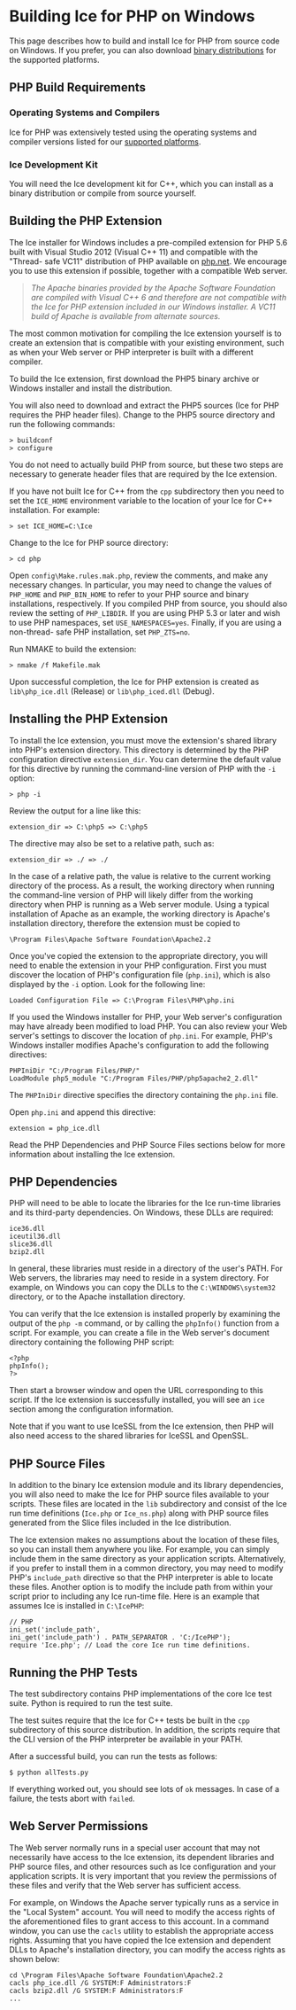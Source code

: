 # Building Ice for PHP on Windows

This page describes how to build and install Ice for PHP from source code on
Windows. If you prefer, you can also download [binary distributions][1] for the
supported platforms.

## PHP Build Requirements

### Operating Systems and Compilers

Ice for PHP was extensively tested using the operating systems and compiler
versions listed for our [supported platforms][2].

### Ice Development Kit

You will need the Ice development kit for C++, which you can install as a binary
distribution or compile from source yourself.

## Building the PHP Extension

The Ice installer for Windows includes a pre-compiled extension for PHP 5.6
built with Visual Studio 2012 (Visual C++ 11) and compatible with the "Thread-
safe VC11" distribution of PHP available on [php.net](). We encourage you to use
this extension if possible, together with a compatible Web server.

> *The Apache binaries provided by the Apache Software Foundation are compiled
with Visual C++ 6 and therefore are not compatible with the Ice for PHP
extension included in our Windows installer. A VC11 build of Apache is available
from alternate sources.*

The most common motivation for compiling the Ice extension yourself is to create
an extension that is compatible with your existing environment, such as when
your Web server or PHP interpreter is built with a different compiler.

To build the Ice extension, first download the PHP5 binary archive or Windows
installer and install the distribution.

You will also need to download and extract the PHP5 sources (Ice for PHP
requires the PHP header files). Change to the PHP5 source directory and run the
following commands:

    > buildconf
    > configure

You do not need to actually build PHP from source, but these two steps are
necessary to generate header files that are required by the Ice extension.

If you have not built Ice for C++ from the `cpp` subdirectory then you need to
set the `ICE_HOME` environment variable to the location of your Ice for C++
installation. For example:

    > set ICE_HOME=C:\Ice

Change to the Ice for PHP source directory:

    > cd php

Open `config\Make.rules.mak.php`, review the comments, and make any necessary
changes. In particular, you may need to change the values of `PHP_HOME` and
`PHP_BIN_HOME` to refer to your PHP source and binary installations,
respectively. If you compiled PHP from source, you should also review the
setting of `PHP_LIBDIR`. If you are using PHP 5.3 or later and wish to use PHP
namespaces, set `USE_NAMESPACES=yes`. Finally, if you are using a non-thread-
safe PHP installation, set `PHP_ZTS=no`.

Run NMAKE to build the extension:

    > nmake /f Makefile.mak

Upon successful completion, the Ice for PHP extension is created as
`lib\php_ice.dll` (Release) or `lib\php_iced.dll` (Debug).

## Installing the PHP Extension

To install the Ice extension, you must move the extension's shared library into
PHP's extension directory. This directory is determined by the PHP configuration
directive `extension_dir`. You can determine the default value for this
directive by running the command-line version of PHP with the `-i` option:

    > php -i

Review the output for a line like this:

    extension_dir => C:\php5 => C:\php5

The directive may also be set to a relative path, such as:

    extension_dir => ./ => ./

In the case of a relative path, the value is relative to the current working
directory of the process. As a result, the working directory when running the
command-line version of PHP will likely differ from the working directory when
PHP is running as a Web server module. Using a typical installation of Apache
as an example, the working directory is Apache's installation directory,
therefore the extension must be copied to

    \Program Files\Apache Software Foundation\Apache2.2

Once you've copied the extension to the appropriate directory, you will need
to enable the extension in your PHP configuration. First you must discover the
location of PHP's configuration file (`php.ini`), which is also displayed by
the `-i` option. Look for the following line:

    Loaded Configuration File => C:\Program Files\PHP\php.ini

If you used the Windows installer for PHP, your Web server's configuration may
have already been modified to load PHP. You can also review your Web server's
settings to discover the location of `php.ini`. For example, PHP's Windows
installer modifies Apache's configuration to add the following directives:

    PHPIniDir "C:/Program Files/PHP/"
    LoadModule php5_module "C:/Program Files/PHP/php5apache2_2.dll"

The `PHPIniDir` directive specifies the directory containing the `php.ini` file.

Open `php.ini` and append this directive:

    extension = php_ice.dll

Read the PHP Dependencies and PHP Source Files sections below for more
information about installing the Ice extension.

## PHP Dependencies

PHP will need to be able to locate the libraries for the Ice run-time libraries
and its third-party dependencies. On Windows, these DLLs are required:

    ice36.dll
    iceutil36.dll
    slice36.dll
    bzip2.dll

In general, these libraries must reside in a directory of the user's PATH. For
Web servers, the libraries may need to reside in a system directory. For
example, on Windows you can copy the DLLs to the `C:\WINDOWS\system32`
directory, or to the Apache installation directory.

You can verify that the Ice extension is installed properly by examining the
output of the `php -m` command, or by calling the `phpInfo()` function from a
script. For example, you can create a file in the Web server's document
directory containing the following PHP script:

    <?php
    phpInfo();
    ?>

Then start a browser window and open the URL corresponding to this script. If
the Ice extension is successfully installed, you will see an `ice` section
among the configuration information.

Note that if you want to use IceSSL from the Ice extension, then PHP will also
need access to the shared libraries for IceSSL and OpenSSL.

## PHP Source Files

In addition to the binary Ice extension module and its library dependencies,
you will also need to make the Ice for PHP source files available to your
scripts. These files are located in the `lib` subdirectory and consist of the
Ice run time definitions (`Ice.php` or `Ice_ns.php`) along with PHP source
files generated from the Slice files included in the Ice distribution.

The Ice extension makes no assumptions about the location of these files, so
you can install them anywhere you like. For example, you can simply include
them in the same directory as your application scripts. Alternatively, if you
prefer to install them in a common directory, you may need to modify PHP's
`include_path` directive so that the PHP interpreter is able to locate these
files. Another option is to modify the include path from within your script
prior to including any Ice run-time file. Here is an example that assumes
Ice is installed in `C:\IcePHP`:

    // PHP
    ini_set('include_path',
    ini_get('include_path') . PATH_SEPARATOR . 'C:/IcePHP');
    require 'Ice.php'; // Load the core Ice run time definitions.

## Running the PHP Tests

The test subdirectory contains PHP implementations of the core Ice test suite.
Python is required to run the test suite.

The test suites require that the Ice for C++ tests be built in the `cpp`
subdirectory of this source distribution. In addition, the scripts require
that the CLI version of the PHP interpreter be available in your PATH.

After a successful build, you can run the tests as follows:

    $ python allTests.py

If everything worked out, you should see lots of `ok` messages. In case of a
failure, the tests abort with `failed`.

## Web Server Permissions

The Web server normally runs in a special user account that may not necessarily
have access to the Ice extension, its dependent libraries and PHP source files,
and other resources such as Ice configuration and your application scripts. It
is very important that you review the permissions of these files and verify
that the Web server has sufficient access.

For example, on Windows the Apache server typically runs as a service in the
"Local System" account. You will need to modify the access rights of the
aforementioned files to grant access to this account. In a command window,
you can use the `cacls` utility to establish the appropriate access rights.
Assuming that you have copied the Ice extension and dependent DLLs to Apache's
installation directory, you can modify the access rights as shown below:

    cd \Program Files\Apache Software Foundation\Apache2.2
    cacls php_ice.dll /G SYSTEM:F Administrators:F
    cacls bzip2.dll /G SYSTEM:F Administrators:F
    ...

[1]: https://zeroc.com/download.html
[2]: https://doc.zeroc.com/display/Ice36/Supported+Platforms+for+Ice+3.6.2

